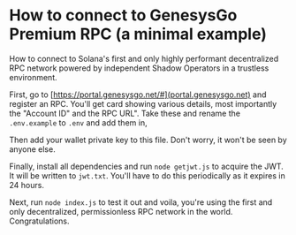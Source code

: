 # How to connect to GenesysGo Premium RPC (a minimal example)

How to connect to Solana's first and only highly performant decentralized RPC network powered by independent Shadow Operators in a trustless environment.

First, go to [https://portal.genesysgo.net/#](portal.genesysgo.net) and register an RPC. You'll get card showing various details, most importantly the "Account ID" and the RPC URL". Take these and rename the `.env.example` to `.env` and add them in,

Then add your wallet private key to this file. Don't worry, it won't be seen by anyone else.

Finally, install all dependencies and run `node getjwt.js` to acquire the JWT. It will be written to `jwt.txt`. You'll have to do this periodically as it expires in 24 hours. 

Next, run `node index.js` to test it out and voila, you're using the first and only decentralized, permissionless RPC network in the world. Congratulations.
